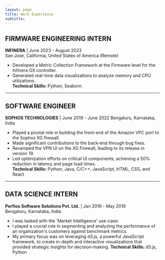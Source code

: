 ```yaml
---
layout: page
title: Work Experience
subtitle: 
---
```


## FIRMWARE ENGINEERING INTERN
**INFINERA** | June 2023 - August 2023  
San Jose, California, United States of America (Remote)
- Developed a Metric Collection Framework at the Firmware level for the Infinera GX controller.
- Generated real-time data visualizations to analyze memory and CPU utilizations.  
**Technical Skills:** Python, Seaborn

---

## SOFTWARE ENGINEER
**SOPHOS TECHNOLOGIES** | June 2019 - June 2022
Bengaluru, Karnataka, India    
- Played a pivotal role in building the front-end of the Amazon VPC port to the Sophos XG firewall.
- Made significant contributions to the back-end through bug fixes.
- Revamped the VPN UI on the XG Firewall, leading to its release in version 19.
- Led optimization efforts on critical UI components, achieving a 50% reduction in latency and page load times.  
**Technical Skills:** Python, Java, C/C++, JavaScript, HTML, CSS, and React

---

## DATA SCIENCE INTERN
**Perfios Software Solutions Pvt. Ltd.** | Jan 2019 - May 2019  
Bengaluru, Karnataka, India  
- I was tasked with the 'Market Intelligence' use-case.
- I played a crucial role in segmenting and analyzing the performance of an organization's customers against benchmark metrics.
- My primary focus was on leveraging d3.js, a powerful JavaScript framework, to create in-depth and interactive visualizations that provided strategic insights for decision-making.
**Technical Skills:** d3.js, Python